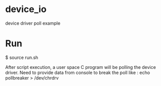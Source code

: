 # device_io
device driver poll example

# Run
$ source run.sh

After script execution, a user space C program will be polling the device driver.
Need to provide data from console to break the poll like :
echo pollbreaker > /dev/chrdrv

